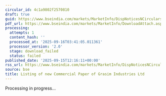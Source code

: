 ```yaml
---
circular_id: 4c1a9802f2570810
draft: true
guid: https://www.bseindia.com/markets/MarketInfo/DispNoticesNCirculars.aspx?Noticeid={0B78845E-3965-4180-B7AC-F608DA2CFE09}&noticeno=20250915-49&dt=09/15/2025&icount=49&totcount=81&flag=0
pdf_url: https://www.bseindia.com/markets/MarketInfo/DownloadAttach.aspx?id=20250915-49&attachedId=
processing:
  attempts: 1
  content_hash: ''
  processed_at: '2025-09-16T03:41:05.011361'
  processor_version: '2.0'
  stage: download_failed
  status: failed
published_date: '2025-09-15T12:16:11+00:00'
rss_url: https://www.bseindia.com/markets/MarketInfo/DispNoticesNCirculars.aspx?Noticeid={0B78845E-3965-4180-B7AC-F608DA2CFE09}&noticeno=20250915-49&dt=09/15/2025&icount=49&totcount=81&flag=0
source: bse
title: Listing of new Commercial Paper of Grasim Industries Ltd
---
```


Processing in progress...